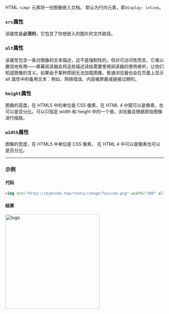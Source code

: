 HTML `<img>` 元素将一份图像嵌入文档。
默认为行内元素，即`display: inline`。

### `src`属性
该属性是**必须的**，它包含了你想嵌入的图片的文件路径。

### `alt`属性
该属性包含一条对图像的文本描述，这不是强制性的，但对可访问性而言，它难以置信地有用——屏幕阅读器会将这些描述读给需要使用阅读器的使用者听，让他们知道图像的含义。如果由于某种原因无法加载图像，普通浏览器也会在页面上显示 alt 属性中的备用文本：例如，网络错误、内容被屏蔽或链接过期时。

### `height`属性
图像的高度，在 HTML5 中的单位是 CSS 像素，在 HTML 4 中既可以是像素，也可以是百分比。可以只指定 width 和 height 中的一个值，浏览器会根据原始图像进行缩放。

### `width`属性
图像的宽度，在 HTML5 中单位是 CSS 像素， 在 HTML 4 中可以是像素也可以是百分比。

---

### 示例
#### 代码
```html
<img src="https://pjmcode.top/static/image/favicon.png" width="300" alt="logo">
```

#### 结果
<img src="https://pjmcode.top/static/image/favicon.png" width="300" alt="logo">